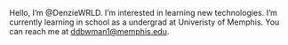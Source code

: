 Hello, I’m @DenzieWRLD. I’m interested in learning new technologies.
I’m currently learning in school as a undergrad at Univeristy of Memphis.
You can reach me at ddbwman1@memphis.edu.

<!---
DenzieWRLD/DenzieWRLD is a ✨ special ✨ repository because its `README.md` (this file) appears on your GitHub profile.
You can click the Preview link to take a look at your changes.
--->
